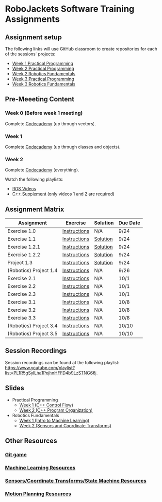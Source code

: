 # RoboJackets Software Training Assignments

## Assignment setup
The following links will use GitHub classroom to create repositories for each of the sessions' projects:
 - [Week 1 Practical Programming](https://classroom.github.com/a/HkIuITsO)
 - [Week 2 Practical Programming](https://classroom.github.com/a/goq5FDdZ)
 - [Week 2 Robotics Fundamentals](https://classroom.github.com/a/euIyNH9J)
 - [Week 3 Practical Programming](https://classroom.github.com/a/o2692-9w)
 - [Week 3 Robotics Fundamentals](https://classroom.github.com/a/lyOlorTJ)
 
## Pre-Meeeting Content
### Week 0 (Before week 1 meeting)
Complete [Codecademy](https://www.codecademy.com/learn/learn-c-plus-plus) (up through vectors).

### Week 1
Complete [Codecademy](https://www.codecademy.com/learn/learn-c-plus-plus) (up through classes and objects).

### Week 2
Complete [Codecademy](https://www.codecademy.com/learn/learn-c-plus-plus) (everything).

Watch the following playlists:
 - [ROS Videos](https://www.youtube.com/playlist?list=PL1R5gSylLha3i1nbDdmpkJ6wBVudIJheI)
 - [C++ Supplement](https://www.youtube.com/playlist?list=PL1R5gSylLha1t7D1HKpHB49ZG8oC0fERh) (only videos 1 and 2 are required)
 
## Assignment Matrix

| Assignment | Exercise | Solution | Due Date |
|---|---|---|---|
| Exercise 1.0 | [Instructions](https://github.com/RoboJackets/software-training/blob/master/assignments/week_1/exercise_1_0/README.md) | N/A | 9/24 |
| Exercise 1.1 | [Instructions](https://github.com/RoboJackets/software-training/blob/master/assignments/week_1/exercise_1_1/exercise_1_1.md) | [Solution](https://github.com/RoboJackets/software-training/blob/master/assignments/week_1/exercise_1_1/exercise_1_1_answer.cpp) | 9/24 |
| Exercise 1.2.1 | [Instructions](https://github.com/RoboJackets/software-training/blob/master/assignments/week_1/exercise_1_2/exercise_1_2.md) | [Solution](https://github.com/RoboJackets/software-training/blob/master/assignments/week_1/exercise_1_2/exercise_1_2_1_solution.cpp) | 9/24 |
| Exercise 1.2.2 | [Instructions](https://github.com/RoboJackets/software-training/blob/master/assignments/week_1/exercise_1_2/exercise_1_2.md) | [Solution](https://github.com/RoboJackets/software-training/blob/master/assignments/week_1/exercise_1_2/exercise_1_2_2_solution.cpp) | 9/24 |
| Project 1.3 | [Instructions](https://github.com/RoboJackets/software-training/blob/master/assignments/week_1/project_1_3/Project_1_3.md) | [Solution](https://github.com/RoboJackets/software-training/blob/master/assignments/week_1/project_1_3/project_1_3_answer.cpp) | 9/24 |
| (Robotics) Project 1.4 | [Instructions](https://github.com/RoboJackets/software-training/blob/master/assignments/week_1/project_1_4/project_1_4.md) | N/A | 9/26 |
| Exercise 2.1 | [Instructions](https://github.com/RoboJackets/software-training/blob/master/assignments/week_2/exercise_2_1/exercise_2_1.md) | N/A | 10/1 |
| Exercise 2.2 | [Instructions](https://github.com/RoboJackets/software-training/blob/master/assignments/week_2/exercise_2_2/exercise_2_2.md) | N/A | 10/1 |
| Exercise 2.3 | [Instructions](https://github.com/RoboJackets/software-training/blob/master/assignments/week_2/exercise_2_3/exercise_2_3.md) | N/A | 10/1 |
| Exercise 3.1 | [Instructions](https://github.com/RoboJackets/software-training/blob/master/assignments/week_3/exercise_3_1/Exercise_3_1.md) | N/A | 10/8 |
| Exercise 3.2 | [Instructions](https://github.com/RoboJackets/software-training/tree/master/assignments/week_3/exercise_3_2/exercise_3_2.md) | N/A | 10/8 |
| Exercise 3.3 | [Instructions](https://github.com/RoboJackets/software-training/tree/master/assignments/week_3/exercise_3_3/exercise_3_3.md) | N/A | 10/8 |
| (Robotics) Project 3.4 | [Instructions](https://github.com/RoboJackets/software-training/tree/master/assignments/week_3/project_3_4/project_3_4.md) | N/A | 10/10 |
| (Robotics) Project 3.5 | [Instructions](https://github.com/RoboJackets/software-training/tree/master/assignments/week_3/project_3_5/project_3_5.md) | N/A | 10/10 |

## Session Recordings
Session recordings can be found at the following playlist: https://www.youtube.com/playlist?list=PL1R5gSylLha1PojhnHFFD4b9LzSTNG66j.

## Slides
 - Practical Programming
    - [Week 1 (C++ Control Flow)](https://docs.google.com/presentation/d/1RS7rACqkAK302b8EHbmua6fdw4CejuzRodIEGPReJn0/edit?usp=sharing)
    - [Week 2 (C++ Program Organization)](https://docs.google.com/presentation/d/1dBRXK34k6EfZsPH-osEa8K1WdB2qDh890UXY5BPFqq8/edit?usp=sharing)
 - Robotics Fundamentals
    - [Week 1 (Intro to Machine Learning)](https://docs.google.com/presentation/d/1I3VZPxjHIDAsbaU-VmcZpUjGdTNTg0DQTiC-Wh28Wks/edit?usp=sharing)
    - [Week 2 (Sensors and Coordinate Transforms)](https://docs.google.com/presentation/d/10XG177crZjNxN25UKXuz4DFdurWaYbVyf3OOjuakuJo/edit?usp=sharing)

## Other Resources
### [Git game](https://learngitbranching.js.org/)
### [Machine Learning Resources](https://docs.google.com/document/d/10f75qIEoydtrtnnZ16mB3Qr-KiTv-_9EeUJgQvcAY90/edit?usp=sharing)
### [Sensors/Coordinate Transforms/State Machine Resources](https://docs.google.com/document/d/1ywg7DQty-xkKA20u2jZabeuJOWlBavrAlr881-CaBvg/edit?usp=sharing)
### [Motion Planning Resources](https://docs.google.com/document/d/16EmyzQXcN0gxSK9oD3LXHLyXR6YgjFvv1qQVpf_wqRg/edit?usp=sharing)
